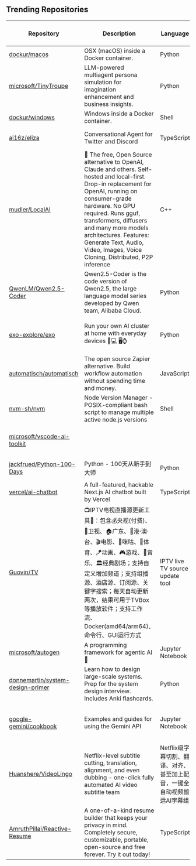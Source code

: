 ## Trending Repositories

| Repository | Description | Language | Stars | Forks | Built By | Current Period Stars |
|------------|-------------|----------|-------|-------|----------|---------------------|
| [dockur/macos](https://github.com/dockur/macos) | OSX (macOS) inside a Docker container. | Python | 4395 | 167 | [kroese](https://github.com/kroese), [seitenca](https://github.com/seitenca), [hellodword](https://github.com/hellodword), [zimmski](https://github.com/zimmski) | 1125 |
| [microsoft/TinyTroupe](https://github.com/microsoft/TinyTroupe) | LLM-powered multiagent persona simulation for imagination enhancement and business insights. | Python | 1448 | 73 | [paulosalem](https://github.com/paulosalem), [microsoftopensource](https://github.com/microsoftopensource) | 390 |
| [dockur/windows](https://github.com/dockur/windows) | Windows inside a Docker container. | Shell | 28090 | 1943 | [kroese](https://github.com/kroese), [hellodword](https://github.com/hellodword), [luisgmuniz](https://github.com/luisgmuniz), [arisudesu](https://github.com/arisudesu) | 2033 |
| [ai16z/eliza](https://github.com/ai16z/eliza) | Conversational Agent for Twitter and Discord | TypeScript | 742 | 220 | [lalalune](https://github.com/lalalune), [sirkitree](https://github.com/sirkitree), [ponderingdemocritus](https://github.com/ponderingdemocritus), [MarcoMandar](https://github.com/MarcoMandar) | 79 |
| [mudler/LocalAI](https://github.com/mudler/LocalAI) | 🤖 The free, Open Source alternative to OpenAI, Claude and others. Self-hosted and local-first. Drop-in replacement for OpenAI, running on consumer-grade hardware. No GPU required. Runs gguf, transformers, diffusers and many more models architectures. Features: Generate Text, Audio, Video, Images, Voice Cloning, Distributed, P2P inference | C++ | 25455 | 1919 | [mudler](https://github.com/mudler), [localai-bot](https://github.com/localai-bot), [ci-robbot](https://github.com/ci-robbot) | 215 |
| [QwenLM/Qwen2.5-Coder](https://github.com/QwenLM/Qwen2.5-Coder) | Qwen2.5-Coder is the code version of Qwen2.5, the large language model series developed by Qwen team, Alibaba Cloud. | Python | 1687 | 120 | [huybery](https://github.com/huybery), [CSJianYang](https://github.com/CSJianYang), [cyente](https://github.com/cyente), [JustinLin610](https://github.com/JustinLin610), [Yangjiaxi](https://github.com/Yangjiaxi) | 311 |
| [exo-explore/exo](https://github.com/exo-explore/exo) | Run your own AI cluster at home with everyday devices 📱💻 🖥️⌚ | Python | 14169 | 762 | [AlexCheema](https://github.com/AlexCheema), [blindcrone](https://github.com/blindcrone), [DevEmilio96](https://github.com/DevEmilio96), [GaetanLepage](https://github.com/GaetanLepage), [ianpaul10](https://github.com/ianpaul10) | 1417 |
| [automatisch/automatisch](https://github.com/automatisch/automatisch) | The open source Zapier alternative. Build workflow automation without spending time and money. | JavaScript | 5532 | 423 | [farukaydin](https://github.com/farukaydin), [barinali](https://github.com/barinali), [ridvanakca](https://github.com/ridvanakca), [kattoczko](https://github.com/kattoczko) | 124 |
| [nvm-sh/nvm](https://github.com/nvm-sh/nvm) | Node Version Manager - POSIX-compliant bash script to manage multiple active node.js versions | Shell | 80225 | 8019 | [ljharb](https://github.com/ljharb), [PeterDaveHello](https://github.com/PeterDaveHello), [creationix](https://github.com/creationix), [koenpunt](https://github.com/koenpunt), [lukechilds](https://github.com/lukechilds) | 121 |
| [microsoft/vscode-ai-toolkit](https://github.com/microsoft/vscode-ai-toolkit) |  |  | 1141 | 60 | [sffamily](https://github.com/sffamily), [tesych](https://github.com/tesych), [vriveras](https://github.com/vriveras), [XiaofuHuang](https://github.com/XiaofuHuang), [a1exwang](https://github.com/a1exwang) | 123 |
| [jackfrued/Python-100-Days](https://github.com/jackfrued/Python-100-Days) | Python - 100天从新手到大师 | Python | 157203 | 52400 | [jackfrued](https://github.com/jackfrued), [softpo](https://github.com/softpo), [geekya215](https://github.com/geekya215), [jankeromnes](https://github.com/jankeromnes), [royaso](https://github.com/royaso) | 73 |
| [vercel/ai-chatbot](https://github.com/vercel/ai-chatbot) | A full-featured, hackable Next.js AI chatbot built by Vercel | TypeScript | 9152 | 2368 | [jaredpalmer](https://github.com/jaredpalmer), [shadcn](https://github.com/shadcn), [jeremyphilemon](https://github.com/jeremyphilemon), [leerob](https://github.com/leerob), [shuding](https://github.com/shuding) | 180 |
| [Guovin/TV](https://github.com/Guovin/TV) | 📺IPTV电视直播源更新工具🚀：包含💰央视(付费)、📡卫视、🏠广东、🌊港·澳·台、🎬电影、🎥咪咕、🏀体育、🪁动画、🎮游戏、🎵音乐、🏛经典剧场；支持自定义增加频道；支持组播源、酒店源、订阅源、关键字搜索；每天自动更新两次，结果可用于TVBox等播放软件；支持工作流、Docker(amd64/arm64)、命令行、GUI运行方式 | IPTV live TV source update tool | Python | 5149 | 1174 | [Guovin](https://github.com/Guovin), [haohaitao](https://github.com/haohaitao) | 59 |
| [microsoft/autogen](https://github.com/microsoft/autogen) | A programming framework for agentic AI 🤖 | Jupyter Notebook | 33860 | 4884 | [sonichi](https://github.com/sonichi), [jackgerrits](https://github.com/jackgerrits), [ekzhu](https://github.com/ekzhu), [qingyun-wu](https://github.com/qingyun-wu), [thinkall](https://github.com/thinkall) | 213 |
| [donnemartin/system-design-primer](https://github.com/donnemartin/system-design-primer) | Learn how to design large-scale systems. Prep for the system design interview. Includes Anki flashcards. | Python | 275324 | 46259 | [donnemartin](https://github.com/donnemartin), [cclauss](https://github.com/cclauss), [satob](https://github.com/satob), [fluency03](https://github.com/fluency03), [linhe0x0](https://github.com/linhe0x0) | 254 |
| [google-gemini/cookbook](https://github.com/google-gemini/cookbook) | Examples and guides for using the Gemini API | Jupyter Notebook | 5276 | 780 | [MarkDaoust](https://github.com/MarkDaoust), [random-forests](https://github.com/random-forests), [markmcd](https://github.com/markmcd), [shilpakancharla](https://github.com/shilpakancharla), [Giom-V](https://github.com/Giom-V) | 39 |
| [Huanshere/VideoLingo](https://github.com/Huanshere/VideoLingo) | Netflix-level subtitle cutting, translation, alignment, and even dubbing - one-click fully automated AI video subtitle team | Netflix级字幕切割、翻译、对齐、甚至加上配音，一键全自动视频搬运AI字幕组 | Python | 5790 | 608 | [Huanshere](https://github.com/Huanshere), [yxc0915](https://github.com/yxc0915), [nexmoe](https://github.com/nexmoe), [hikariming](https://github.com/hikariming), [qianniucity](https://github.com/qianniucity) | 94 |
| [AmruthPillai/Reactive-Resume](https://github.com/AmruthPillai/Reactive-Resume) | A one-of-a-kind resume builder that keeps your privacy in mind. Completely secure, customizable, portable, open-source and free forever. Try it out today! | TypeScript | 25475 | 2609 | [AmruthPillai](https://github.com/AmruthPillai), [gianantoniopini](https://github.com/gianantoniopini), [crowdin-bot](https://github.com/crowdin-bot), [abizek](https://github.com/abizek) | 335 |
